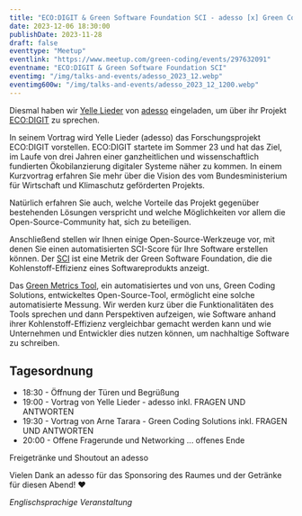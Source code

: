 ```yaml
---
title: "ECO:DIGIT & Green Software Foundation SCI - adesso [x] Green Coding Solutions"
date: 2023-12-06 18:30:00
publishDate: 2023-11-28
draft: false
eventtype: "Meetup"
eventlink: "https://www.meetup.com/green-coding/events/297632091"
eventname: "ECO:DIGIT & Green Software Foundation SCI"
eventimg: "/img/talks-and-events/adesso_2023_12.webp"
eventimg600w: "/img/talks-and-events/adesso_2023_12_1200.webp"
---
```


Diesmal haben wir [Yelle Lieder](https://www.linkedin.com/in/lieder/) von [adesso](https://www.adesso.de/de/) eingeladen, um über ihr Projekt [ECO:DIGIT](https://gi.de/aktuelles/projekte/eco-digit) zu sprechen.

In seinem Vortrag wird Yelle Lieder (adesso) das Forschungsprojekt ECO:DIGIT vorstellen. ECO:DIGIT startete im Sommer 23 und hat das Ziel, im Laufe von drei Jahren einer ganzheitlichen und wissenschaftlich fundierten Ökobilanzierung digitaler Systeme näher zu kommen.
In einem Kurzvortrag erfahren Sie mehr über die Vision des vom Bundesministerium für Wirtschaft und Klimaschutz geförderten Projekts.


Natürlich erfahren Sie auch, welche Vorteile das Projekt gegenüber bestehenden Lösungen verspricht und welche Möglichkeiten vor allem die Open-Source-Community hat, sich zu beteiligen.


Anschließend stellen wir Ihnen einige Open-Source-Werkzeuge vor, mit denen Sie einen automatisierten SCI-Score für Ihre Software erstellen können.
Der [SCI](https://sci-guide.greensoftware.foundation/) ist eine Metrik der Green Software Foundation, die die Kohlenstoff-Effizienz eines Softwareprodukts anzeigt.


Das [Green Metrics Tool](https://github.com/green-coding-berlin/green-metrics-tool/), ein automatisiertes und von uns, Green Coding Solutions, entwickeltes Open-Source-Tool, ermöglicht eine solche automatisierte Messung.
Wir werden kurz über die Funktionalitäten des Tools sprechen und dann Perspektiven aufzeigen, wie Software anhand ihrer Kohlenstoff-Effizienz vergleichbar gemacht werden kann und wie Unternehmen und Entwickler dies nutzen können, um nachhaltige Software zu schreiben.


## Tagesordnung


- 18:30 - Öffnung der Türen und Begrüßung
- 19:00 - Vortrag von Yelle Lieder - adesso inkl. FRAGEN UND ANTWORTEN
- 19:30 - Vortrag von Arne Tarara - Green Coding Solutions inkl. FRAGEN UND ANTWORTEN
- 20:00 - Offene Fragerunde und Networking ... offenes Ende


Freigetränke und Shoutout an adesso


Vielen Dank an adesso für das Sponsoring des Raumes und der Getränke für diesen Abend! ❤️

*Englischsprachige Veranstaltung*

